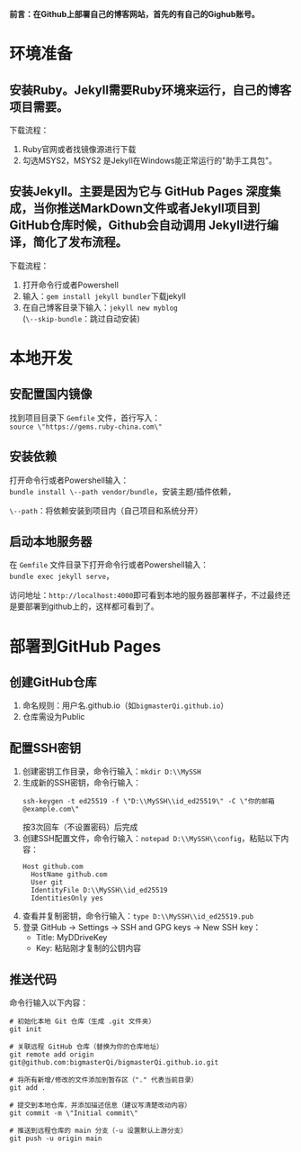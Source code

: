 **前言：在Github上部署自己的博客网站，首先的有自己的Gighub账号。**

# 环境准备

## 安装Ruby。Jekyll需要Ruby环境来运行，自己的博客项目需要。

下载流程：

1.  Ruby官网或者找镜像源进行下载
2.  勾选MSYS2，MSYS2 是Jekyll在Windows能正常运行的"助手工具包"。

## 安装Jekyll。主要是因为它与 GitHub Pages 深度集成，当你推送MarkDown文件或者Jekyll项目到GitHub仓库时候，Github会自动调用 Jekyll进行编译，简化了发布流程。

下载流程：

1.  打开命令行或者Powershell
2.  输入：`gem install jekyll bundler`下载jekyll
3.  在自己博客目录下输入：`jekyll new myblog`  
    (`\--skip-bundle`：跳过自动安装)

# 本地开发

## 安配置国内镜像

找到项目目录下 `Gemfile` 文件，首行写入：  
`source \"https://gems.ruby-china.com\"`

## 安装依赖

打开命令行或者Powershell输入：  
`bundle install \--path vendor/bundle`，安装主题/插件依赖，

`\--path`：将依赖安装到项目内（自己项目和系统分开）

## 启动本地服务器

在 `Gemfile` 文件目录下打开命令行或者Powershell输入：  
`bundle exec jekyll serve`，

访问地址：`http://localhost:4000`即可看到本地的服务器部署样子，不过最终还是要部署到github上的，这样都可看到了。

# **部署到GitHub Pages**

## 创建GitHub仓库

1.  命名规则：用户名.github.io（如`bigmasterQi.github.io`）
2.  仓库需设为Public

<!-- -->

## 配置SSH密钥

1.  创建密钥工作目录，命令行输入：`mkdir D:\\MySSH`
2.  生成新的SSH密钥，命令行输入：  
    ```shell
    ssh-keygen -t ed25519 -f \"D:\\MySSH\\id_ed25519\" -C \"你的邮箱@example.com\"
    ```
    按3次回车（不设置密码）后完成
3.  创建SSH配置文件，命令行输入：`notepad D:\\MySSH\\config`，粘贴以下内容：
    ```config
    Host github.com
      HostName github.com
      User git
      IdentityFile D:\\MySSH\\id_ed25519
      IdentitiesOnly yes
    ```
4.  查看并复制密钥，命令行输入：`type D:\\MySSH\\id_ed25519.pub`
5.  登录 GitHub → Settings → SSH and GPG keys → New SSH key：
    *   Title: MyDDriveKey
    *   Key: 粘贴刚才复制的公钥内容

## 推送代码

命令行输入以下内容：

```shell
# 初始化本地 Git 仓库（生成 .git 文件夹）
git init

# 关联远程 GitHub 仓库（替换为你的仓库地址）
git remote add origin git@github.com:bigmasterQi/bigmasterQi.github.io.git

# 将所有新增/修改的文件添加到暂存区（"." 代表当前目录）
git add .

# 提交到本地仓库，并添加描述信息（建议写清楚改动内容）
git commit -m \"Initial commit\"

# 推送到远程仓库的 main 分支（-u 设置默认上游分支）
git push -u origin main
